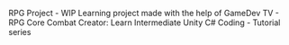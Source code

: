 RPG Project - WIP
Learning project made with the help of GameDev TV - RPG Core Combat Creator: Learn Intermediate Unity C# Coding - Tutorial series
